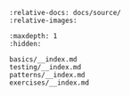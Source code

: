 ```{include} ../../README.md
:relative-docs: docs/source/
:relative-images:
```

```{toctree}
:maxdepth: 1
:hidden:

basics/__index.md
testing/__index.md
patterns/__index.md
exercises/__index.md
```

